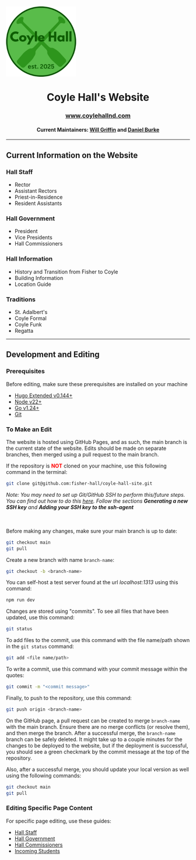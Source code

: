 <img src="assets/images/favicon.png" align="center"></img>
<h1 align="center">Coyle Hall's Website</h1>

<h3 align="center"><a href="https://www.coylehallnd.com">www.coylehallnd.com</a></h3>
<h4 align="center">Current Maintainers: <a href="mailto:wgriffi3@nd.edu">Will Griffin</a> and <a href="mailto:dburke6@nd.edu">Daniel Burke</a></h4>

<hr>

## Current Information on the Website

### Hall Staff

- Rector
- Assistant Rectors
- Priest-in-Residence
- Resident Assistants

### Hall Government

- President
- Vice Presidents
- Hall Commissioners

### Hall Information

- History and Transition from Fisher to Coyle
- Building Information
- Location Guide

### Traditions

- St. Adalbert's
- Coyle Formal
- Coyle Funk
- Regatta

<hr>

## Development and Editing

### Prerequisites

Before editing, make sure these prerequisites are installed on your machine

- [Hugo Extended v0.144+](https://gohugo.io/installation/)
- [Node v22+](https://nodejs.org/en/download/)
- [Go v1.24+](https://go.dev/doc/install)
- [Git](https://git-scm.com/downloads)

### To Make an Edit

The website is hosted using GitHub Pages, and as such, the main branch is the current state of the website. Edits should be made on separate branches, then merged using a pull request to the main branch.

If the repository is <span style="color: red">__NOT__</span> cloned on your machine, use this following command in the terminal:

```bash
git clone git@github.com:fisher-hall/coyle-hall-site.git
```
<em>Note: You may need to set up Git/GitHub SSH to perform this/future steps. You can find out how to do this <a href="https://docs.github.com/en/authentication/connecting-to-github-with-ssh/generating-a-new-ssh-key-and-adding-it-to-the-ssh-agent">here</a>. Follow the sections <strong>Generating a new SSH key</strong> and <strong>Adding your SSH key to the ssh-agent</strong></em>

<br><br>
Before making any changes, make sure your main branch is up to date:

```bash
git checkout main
git pull
```

Create a new branch with name <code>branch-name</code>:

```bash
git checkout -b <branch-name>
```

You can self-host a test server found at the url _localhost:1313_ using this command:

```bash
npm run dev
```

Changes are stored using "commits".
To see all files that have been updated, use this command:

```bash
git status
```

To add files to the commit, use this command with the file name/path shown in the <code>git status</code> command:

```bash
git add <file name/path>
```

To write a commit, use this command with your commit message within the quotes:

```bash
git commit -m "<commit message>"
```

Finally, to push to the repository, use this command:

```bash
git push origin <branch-name>
```

On the GitHub page, a pull request can be created to merge <code>branch-name</code> with the main branch. Ensure there are no merge conflicts (or resolve them), and then merge the branch. After a successful merge, the <code>branch-name</code> branch can be safely deleted. It might take up to a couple minutes for the changes to be deployed to the website, but if the deployment is successful, you should see a green checkmark by the commit message at the top of the repository.

Also, after a successful merge, you should update your local version as well using the following commands:

```bash
git checkout main
git pull
```

### Editing Specific Page Content

For specific page editing, use these guides:
- [Hall Staff]()
- [Hall Government]()
- [Hall Commissioners]()
- [Incoming Students]()

